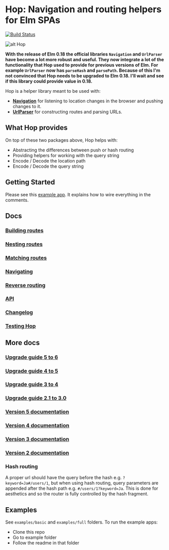 # Hop: Navigation and routing helpers for Elm SPAs

[![Build Status](https://semaphoreci.com/api/v1/sporto/hop/branches/master/badge.svg)](https://semaphoreci.com/sporto/hop)

![alt Hop](https://raw.githubusercontent.com/sporto/hop/master/assets/logo.png)

__With the release of Elm 0.18 the official libraries `Navigation` and `UrlParser` have become a lot more robust and useful. They now integrate a lot of the functionality that Hop used to provide for previous versions of Elm. For example `UrlParser` now has `parseHash` and `parsePath`. Because of this I'm not convinced that Hop needs to be upgraded to Elm 0.18. I'll wait and see if this library could provide value in 0.18.__

Hop is a helper library meant to be used with:

- [__Navigation__](http://package.elm-lang.org/packages/elm-lang/navigation) for listening to location changes in the browser and pushing changes to it.
- [__UrlParser__](http://package.elm-lang.org/packages/evancz/url-parser) for constructing routes and parsing URLs.

## What Hop provides

On top of these two packages above, Hop helps with:

- Abstracting the differences between push or hash routing
- Providing helpers for working with the query string
- Encode / Decode the location path
- Encode / Decode the query string

## Getting Started

Please see this [example app](https://github.com/sporto/hop/blob/master/examples/basic/Main.elm). It explains how to wire everything in the comments.

## Docs

### [Building routes](https://github.com/sporto/hop/blob/master/docs/building-routes.md)
### [Nesting routes](https://github.com/sporto/hop/blob/master/docs/nesting-routes.md)
### [Matching routes](https://github.com/sporto/hop/blob/master/docs/matching-routes.md)
### [Navigating](https://github.com/sporto/hop/blob/master/docs/navigating.md)
### [Reverse routing](https://github.com/sporto/hop/blob/master/docs/reverse-routing.md)
### [API](http://package.elm-lang.org/packages/sporto/hop/latest/)
### [Changelog](./docs/changelog.md)
### [Testing Hop](https://github.com/sporto/hop/blob/master/docs/testing.md)

## More docs

### [Upgrade guide 5 to 6](https://github.com/sporto/hop/blob/master/docs/upgrade-5-to-6.md)
### [Upgrade guide 4 to 5](https://github.com/sporto/hop/blob/master/docs/upgrade-4-to-5.md)
### [Upgrade guide 3 to 4](https://github.com/sporto/hop/blob/master/docs/upgrade-3-to-4.md)
### [Upgrade guide 2.1 to 3.0](https://github.com/sporto/hop/blob/master/docs/upgrade-2-to-3.md)

### [Version 5 documentation](https://github.com/sporto/hop/tree/v5)
### [Version 4 documentation](https://github.com/sporto/hop/tree/v4)
### [Version 3 documentation](https://github.com/sporto/hop/tree/v3)
### [Version 2 documentation](https://github.com/sporto/hop/tree/v2)

### Hash routing

A proper url should have the query before the hash e.g. `?keyword=Ja#/users/1`,
but when using hash routing, query parameters are appended after the hash path e.g. `#/users/1?keyword=Ja`. 
This is done for aesthetics and so the router is fully controlled by the hash fragment.

## Examples

See `examples/basic` and `examples/full` folders. To run the example apps:

- Clone this repo
- Go to example folder
- Follow the readme in that folder
